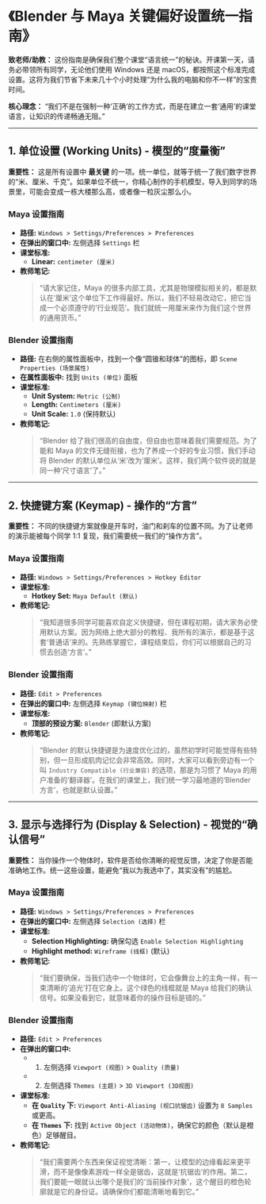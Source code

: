 # 《Blender 与 Maya 关键偏好设置统一指南》

**致老师/助教：**
这份指南是确保我们整个课堂“语言统一”的秘诀。开课第一天，请务必带领所有同学，无论他们使用 Windows 还是 macOS，都按照这个标准完成设置。这将为我们节省下未来几十个小时处理“为什么我的电脑和你不一样”的宝贵时间。

**核心理念：** “我们不是在强制一种‘正确’的工作方式，而是在建立一套‘通用’的课堂语言，让知识的传递畅通无阻。”

---

## **1. 单位设置 (Working Units) - 模型的“度量衡”**

**重要性：** 这是所有设置中 **最关键** 的一项。统一单位，就等于统一了我们数字世界的“米、厘米、千克”。如果单位不统一，你精心制作的手机模型，导入到同学的场景里，可能会变成一栋大楼那么高，或者像一粒灰尘那么小。

### **Maya 设置指南**
- **路径:** `Windows > Settings/Preferences > Preferences`
- **在弹出的窗口中:** 左侧选择 `Settings` 栏
- **课堂标准:**
    - **Linear:** `centimeter (厘米)`
- **教师笔记:**
    > “请大家记住，Maya 的很多内部工具，尤其是物理模拟相关的，都是默认在‘厘米’这个单位下工作得最好。所以，我们不轻易改动它，把它当成一个必须遵守的‘行业规范’。我们就统一用厘米来作为我们这个世界的通用货币。”

### **Blender 设置指南**
- **路径:** 在右侧的属性面板中，找到一个像“圆锥和球体”的图标，即 `Scene Properties (场景属性)`
- **在属性面板中:** 找到 `Units (单位)` 面板
- **课堂标准:**
    - **Unit System:** `Metric (公制)`
    - **Length:** `Centimeters (厘米)`
    - **Unit Scale:** `1.0` (保持默认)
- **教师笔记:**
    > “Blender 给了我们很高的自由度，但自由也意味着我们需要规范。为了能和 Maya 的文件无缝衔接，也为了养成一个好的专业习惯，我们手动将 Blender 的默认单位从‘米’改为‘厘米’。这样，我们两个软件说的就是同一种‘尺寸语言’了。”

---

## **2. 快捷键方案 (Keymap) - 操作的“方言”**

**重要性：** 不同的快捷键方案就像是开车时，油门和刹车的位置不同。为了让老师的演示能被每个同学 1:1 复现，我们需要统一我们的“操作方言”。

### **Maya 设置指南**
- **路径:** `Windows > Settings/Preferences > Hotkey Editor`
- **课堂标准:**
    - **Hotkey Set:** `Maya Default (默认)`
- **教师笔记:**
    > “我知道很多同学可能喜欢自定义快捷键，但在课程初期，请大家务必使用默认方案。因为网络上绝大部分的教程、我所有的演示，都是基于这套‘普通话’来的。先熟练掌握它，课程结束后，你们可以根据自己的习惯去创造‘方言’。”

### **Blender 设置指南**
- **路径:** `Edit > Preferences`
- **在弹出的窗口中:** 左侧选择 `Keymap (键位映射)` 栏
- **课堂标准:**
    - **顶部的预设方案:** `Blender` (即默认方案)
- **教师笔记:**
    > “Blender 的默认快捷键是为速度优化过的，虽然初学时可能觉得有些特别，但一旦形成肌肉记忆会非常高效。同时，大家可以看到旁边有一个叫 `Industry Compatible (行业兼容)` 的选项，那是为习惯了 Maya 的用户准备的‘翻译器’。在我们的课堂上，我们统一学习最地道的‘Blender 方言’，也就是默认设置。”

---

## **3. 显示与选择行为 (Display & Selection) - 视觉的“确认信号”**

**重要性：** 当你操作一个物体时，软件是否给你清晰的视觉反馈，决定了你是否能准确地工作。统一这些设置，能避免“我以为我选中了，其实没有”的尴尬。

### **Maya 设置指南**
- **路径:** `Windows > Settings/Preferences > Preferences`
- **在弹出的窗口中:** 左侧选择 `Selection (选择)` 栏
- **课堂标准:**
    - **Selection Highlighting:** 确保勾选 `Enable Selection Highlighting`
    - **Highlight method:** `Wireframe (线框)` (默认)
- **教师笔记:**
    > “我们要确保，当我们选中一个物体时，它会像舞台上的主角一样，有一束清晰的‘追光’打在它身上。这个绿色的线框就是 Maya 给我们的确认信号。如果没看到它，就意味着你的操作目标是错的。”

### **Blender 设置指南**
- **路径:** `Edit > Preferences`
- **在弹出的窗口中:**
    - 1. 左侧选择 `Viewport (视图)` > `Quality (质量)`
    - 2. 左侧选择 `Themes (主题)` > `3D Viewport (3D视图)`
- **课堂标准:**
    - **在 `Quality` 下:** `Viewport Anti-Aliasing (视口抗锯齿)` 设置为 `8 Samples` 或更高。
    - **在 `Themes` 下:** 找到 `Active Object (活动物体)`，确保它的颜色（默认是橙色）足够醒目。
- **教师笔记:**
    > “我们需要两个东西来保证视觉清晰：第一，让模型的边缘看起来更平滑，而不是像像素游戏一样全是锯齿，这就是‘抗锯齿’的作用。第二，我们要能一眼就认出哪个是我们的‘当前操作对象’，这个醒目的橙色轮廓就是它的身份证。请确保你们都能清晰地看到它。”

